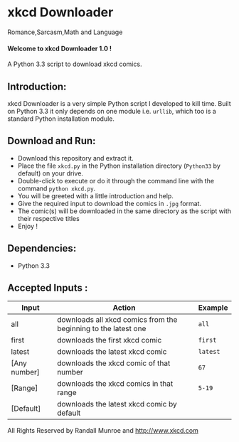 xkcd Downloader
===============

Romance,Sarcasm,Math and Language

<h4>Welcome to xkcd Downloader 1.0 !</h4>
A Python 3.3 script to download xkcd comics.

<h2>Introduction:</h2>
xkcd Downloader is a very simple Python script I developed to kill time. Built on Python 3.3 it only depends on one module i.e. <code>urllib</code>, which too is a standard Python installation module.
<h2>Download and Run:</h2>
<ul>
<li>Download this repository and extract it.</li>
<li>Place the file <code>xkcd.py</code> in the Python installation directory (<code>Python33</code> by default) on your drive.</li>
<li>Double-click to execute or do it through the command line with the command <code>python xkcd.py</code>.</li>
<li>You will be greeted with a little introduction and help.</li>
<li>Give the required input to download the comics in <code>.jpg</code> format.</li>
<li>The comic(s) will be downloaded in the same directory as the script with their respective titles</li>
<li>Enjoy !
</ul>
<h2>Dependencies:</h2>
<ul>
<li>Python 3.3</li>
</ul>
<h2>Accepted Inputs :</h2>

|Input|Action|Example|
|-----|------|-------|
|all | downloads all xkcd comics from the beginning to the latest one|<code>all</code>|
|first | downloads the first xkcd comic|<code>first</code>|
|latest | downloads the latest xkcd comic|<code>latest</code>|
|[Any number] | downloads the xkcd comic of that number|<code>67</code>|
|[Range] | downloads the xkcd comics in that range|<code>5-19</code>|
|[Default]| downloads the latest xkcd comic by default|<code></code>|

All Rights Reserved by Randall Munroe and http://www.xkcd.com
